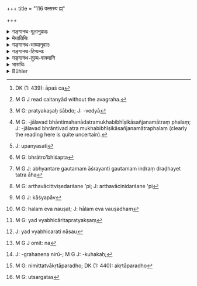 +++
title = "116 वत्सस्य ह्य्"

+++

<details><summary>गङ्गानथ-मूलानुवादः</summary>

Formerly when Vatsa was accused by his younger brother, fire, the world’s spy, did not burn even a hair of his, because of truth.—(116)
</details>

<details><summary>मेधातिथिः</summary>

कथं पुनर् अग्निर् न धक्ष्यति, आपो[^१११] नोन्मज्जयिष्यन्ति । न हि महाभूतानि विपरियन्ति स्वभावतो ऽचैतन्याद्[^११२] इति पर्यनुयोगम् आशङ्क्यार्थवादेनोक्तम् अर्थं दृढीकरोति । यद्य् अप्य् अयम् अन्वयव्यतिरेकसमधिगम्यो ऽर्थः प्रत्यकषवेद्यो[^११३] वा तथापि धूर्तकल्पितेन्द्रजालवद् भावितम् उग्रबिभीषिकासञ्जनमात्रं फलं[^११४] शपथागोरणम् इति मन्यमानो वैदिकं निदर्शनम् उपन्यसेत्[^११५] । भवन्ति प्रतिपत्तारो ऽर्थागमेन पूर्ववृत्तदर्शनाद् दृढतां प्रतिपद्यन्ते । 


[^११५]:
     J: upanyasati


[^११४]:
     M G: -jālavad bhāntimahanādatramukhabibhīṣikāsañjanamātraṃ phalaṃ; J: -jālavad bhrāntivad atra mukhabibhīṣikāsañjanamātraphalaṃ (clearly the reading here is quite uncertain).


[^११३]:
     M G: pratyakaṣaḥ śābdo; J: -vedyā


[^११२]:
     M G J read caitanyād without the avagraha.


[^१११]:
     DK (1: 439): āpaś ca

- वत्सो नाम काण्व ऋषिर् अभवत् । स च कनीयसा वैमात्रेण **भ्रात्राभिशस्त**[^११६] आक्रुष्टः "न त्वम् असि ब्राह्मणः शूद्रापुत्रः" इति । स तं प्रत्युवाच "सत्येनाग्निं प्रविशामि यदि न ब्राह्मणः" इति । तस्येदम् उक्तवतः प्रविष्टस्य **नाग्निर् ददाह रोमापि** । कथम् । **सत्येन** हेतुना । 


[^११६]:
     M G: bhrātro'bhiśapta

- कथम् अग्निः सत्यं जानातीति चेत्, अत आह **जगतः स्पशः** । गूढात्मा परकीयकृताकृतज्ञः स्पश उच्यते । स च चारः प्रणिधिर् इति च प्रसिद्धिः । अग्निर् हि भगवान् सर्वभूतान्तरचारी कृताकृतानां वेदिता । तथा च छान्दोग्ये ताण्डके प्रयोगः- "देवासुरसेनयोर् अभ्यन्तरे यो ऽग्निर् इति, गौतमो ऽग्निम् उपेत्योवाच-[^११७] इह नो भवान् स्पशश् चरतु" इत्यादि । अथ वा विशेषनिदर्शने ऽपि[^११८] पञ्चविंशब्राहमणम् उदाहार्यम्- "वत्सश् च ह वै मेधातिथिश् च काण्वाव्[^११९] आस्ताम् । तं वत्सं मेधातिथिर् आक्रोशत्- अब्राह्मणो ऽसि" इत्यादि "तस्य लोम च नौषत्[^१२०]" इत्यन्तम् (प्ब् १४.६.६) ।


[^१२०]:
     M G: halam eva nauṣat; J: hālam eva vauṣadham


[^११९]:
     M G J: kāśyapāv


[^११८]:
     M G: arthavācittviṣedarśane 'pi; J: arthavācinidarśane 'pi


[^११७]:
     M G J: abhyantare gautamam āśrayanti gautamam indraṃ draḍhayet tatra āha

- <u>ननु</u> च चौरा अपि न दह्यन्ते । साधवो ऽपि दह्यमाना दृश्यन्ते । तत् कथं शपथे आश्वासः ।

- <u>उच्यते</u> । न दृश्येन व्यभिचारेण व्यवस्थेयम् अपनेतुं शक्यते, कदाचित्कत्वाद् व्यभिचारस्य । प्रत्यक्षादिष्व् अपि प्रमाणेषु दृश्यत एव तादृशो व्यभिचारः, न च तानि न प्रमाणम् । अथ व्यभिचारवन्ति नैव प्रत्यक्षादिशब्दवाच्यानि । यद् व्यभिचरति न तत् प्रत्यक्षम्,[^१२१] यत् प्रत्यक्षं न तद् व्यभिचरतीति वचनात् । इहापि शक्यते तद् वक्तुम् । व्यभिचरतीत्य् असौ[^१२२] न[^१२३] शपथः, यः शपथः स न व्यभिचरतीति । कः पुनः शपथः । यः समतेतिकर्तव्यतामात्राद्यपग्रहणनिरूपितकुहकस्तंभनाभावः[^१२४] । विपरीतो ऽशपथः । न तादृशस्य व्यभिचारो ऽस्ति । अथापि स्यात्, तत्रापि प्राक्कृतस्य कर्मणः फलविपाको भवति, निमित्तत्वात् । कृतापराधो[^१२५] ऽपि पूर्वकृतेन गरीयसाशुभेन मुच्यते । अकृतापराधो जन्मान्तरदोषेण निगृह्यते । विचित्रा हि कर्मणां फलपाकाभिव्यक्तिहेतवः । सहस्राद् एको मिथ्या गृह्यते । उत्सर्गस्[^१२६] त्व् अमिथ्यात्वम् । पुत्रेष्टिकारीयादिष्व् अप्य् एतत् समानम् । 


[^१२६]:
     M G: utsargatas


[^१२५]:
     M G: nimittatvākṛtāparadho; DK (1: 440): akṛtāparadho


[^१२४]:
     J: -grahaṇena nirū-; M G J: -kuhakaḥ; 


[^१२३]:
     M G J omit: na


[^१२२]:
     J: yad vyabhicarati nāsau


[^१२१]:
     M G: yad vyabhicāritapratyakṣaṃ

तस्मात् साक्षिवच् छपथे ऽपि प्रत्येतव्य । ते ऽपि हि कदाचिन् मिथ्यावदन्ति[^१२७] । न भयप्रदर्शनमात्रम् एतत् । यथास्थानरूढाः[^१२८] शपथा उक्ताः सत्यं प्रतिष्ठत इति ॥ ८.११६ ॥
</details>

<details><summary>गङ्गानथ-भाष्यानुवादः</summary>

*Question*.— “How can it be that fire shall not burn or that water shall
not throw up? Certainly elemental substances never renounce their natural functions, being as they are unconscious entities.”

It is in anticipation of this objection that the author corroborates his statement by means of a commendatory story. Though the matter in question is one that can he ascertained either by positive and negative induction, or by direct perception,—yet there may he people who would regard such phenomena in the same light as a magical performance, and so would be inclined to take all that is said regarding oaths and ordeals merely as intended to frighten the person into telling the truth; just in the same way as verbal threats and angry staring, etc., are used to make men tell the truth;—and it is in view of this contingency that the author has cited an instance from the Veda; as there are men who become convinced of the truth of a statement when it is corroborated by past occurrences.

*Vatsa* was a sage of the family of Kaṇva; he was ‘*accused*’—blamed—by
his younger step-brother, of being not a Brāhmaṇa, but a *Śūdra*, whereupon he said—‘By truth, I enter fire, if I be not a Brāhmaṇa’; when having said this, he entered the fire, ‘*the fire did not burn even his hair*’;—and why?—‘*because of truth*.’

The question arising as to how fire can know the truth?—the answer is—‘*fire is the world’s spy*.’ The man who, keeping his real character concealed, comes to know what is done and what is not done by others, is called ‘spy,’ known also by such names as ‘*cāra*’, ‘*praṇidhi*’ and so forth. The God Agni moves within all living beings, and as such, is cognisant of all that is done or not done. We read in the *Tāṇḍya Brāhmaṇa* that “Agni is one who lies within the gods as well as the Asuras;—Gautama, approaching fire, said ‘May you Sir, operate within all beings’; and then he goes on to say—‘May you Sir, move about here *as a spy*.’” A similar passage from the *Pañcaviṃśa-Brāhmaṇa* may he quoted;—“Vatsa and Medhātithi were two sons of Kaśyapa; Medhātithi insulted Vatsa by saying—‘thou art not a Brāhmaṇa’; and the only remedy of this was Fire.”

*Objection*.—“As a matter of fact however, it is found that real thieves
are not burnt by fire (when undergoing the ordeal) while innocent persons are actually burnt. How then can any reliance he placed upon oaths and ordeals?”

Our answer is as follows:—The principle here laid down cannot be rejected simply on the strength of a perceptible miscarriage; because such miscarriages are very rare. In fact, even in the case of perception and other forms of valid cognition, such miscarriages are met with; and yet these are not regarded as untrustworthy. Further, it has been declared that ‘what is found to be wrong does not deserve the name of Perception, etc.; what is found to ho wrong is not Perception; and what is Perception is never wrong’; and on the analogy of this statement, it may be asserted that ‘what miscarries is not an *ordeal*, and what *is* an *ordeal* never miscarries.’ For what is an ‘ordeal’? It is that wherein the full procedure is observed, all obstructions in the shape of spells neutralising the force of the fire and so forth duly examined and removed; what is contary (contrary) to this is *not* an ordeal.

And certainly an ordeal of the said kind never miscarries. Even though there be some such miscarriage, it must be regarded as the result of some past act of the man; in fact even a real criminal comes to be acquitted by virtue of some previous meritorious act; while an innocent man becomes convicted by virtue of an evil deed committed in his past life. The causes leading up to the fruition of past acts are truly strange. But with all this, it is only in one ease among a thousand that an ordeal is found to fail; as a rule it is infallible; and it is exactly the same with the *Putreṣṭi*, the *Kārīrī* and such other Vedic sacrifices.

From all this it follows that reliance should be placed upon oaths and ordeals also, just as on witnesses; for these latter also speak falsely sometimes.

Thus then, what has been said regarding ordeals is not meant simply to frighten the man. In fact, in the case of the said ordeals, it is the truth that prevails.—(116)
</details>

<details><summary>गङ्गानथ-टिप्पन्यः</summary>

“This story is told in Pañcaviṃśa Brāhmaṇa of the Sāma Veda”—Hopkins.
</details>

<details><summary>गङ्गानथ-तुल्य-वाक्यानि</summary>

**(verses 8.114-116)  
**

See Comparative notes for [Verse
8.114].
</details>

<details><summary>भारुचिः</summary>

परकृतिर् इयम् अधिकृतविध्यर्थवादार्था । "वत्सस्य ह्य् अभिशस्तस्य" इति लिङ्गाद् अभिशस्तस्यायं शपथ इति केचित् । एवं च शूद्रशपथो ऽयं न स्यात् । किं तर्हि अस्माल् लिङ्गात् ब्राह्मणस्यैवायं स्यात्; न चैतद् इष्टम्- तेन यथा ब्राह्मणविषयः श्रुतः शूद्रस्यापीति शास्त्रसामर्थ्यात् । एवम् अभिशंसने श्रुति ऽन्यत्रापि । जगतः स्पशो निश्चर इत्य् अर्थः, "इह नो भवान् स्पशश् चरतु" इति श्रुतेः ॥ ८.११७ ॥
</details>

<details><summary>Bühler</summary>

116	For formerly when Vatsa was accused by his younger brother, the fire, the spy of the world, burned not even a hair (of his) by reason of his veracity.
</details>
